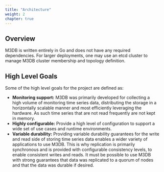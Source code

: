 ```yaml
---
title: "Architecture"
weight: 2
chapter: true
---
```


## Overview

M3DB is written entirely in Go and does not have any required dependencies. For larger deployments, one may use an etcd cluster to manage M3DB cluster membership and topology definition.

## High Level Goals

Some of the high level goals for the project are defined as:

-   **Monitoring support:** M3DB was primarily developed for collecting a high volume of monitoring time series data, distributing the storage in a horizontally scalable manner and most efficiently leveraging the hardware.  As such time series that are not read frequently are not kept in memory.
-   **Highly configurable:** Provide a high level of configuration to support a wide set of use cases and runtime environments.
-   **Variable durability:** Providing variable durability guarantees for the write and read side of storing time series data enables a wider variety of applications to use M3DB. This is why replication is primarily synchronous and is provided with configurable consistency levels, to enable consistent writes and reads. It must be possible to use M3DB with strong guarantees that data was replicated to a quorum of nodes and that the data was durable if desired.
